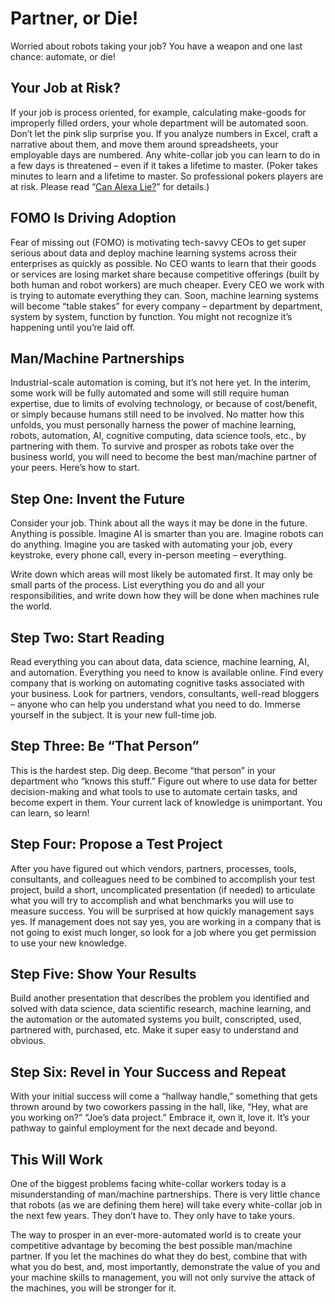 # Partner, or Die!

Worried about robots taking your job? You have a weapon and one last chance: automate, or die!

## Your Job at Risk?

If your job is process oriented, for example, calculating make-goods for improperly filled orders, your whole department will be automated soon. Don’t let the pink slip surprise you. If you analyze numbers in Excel, craft a narrative about them, and move them around spreadsheets, your employable days are numbered. Any white-collar job you can learn to do in a few days is threatened – even if it takes a lifetime to master. \(Poker takes minutes to learn and a lifetime to master. So professional pokers players are at risk. Please read “[Can Alexa Lie?](http://www.shellypalmer.com/2017/03/can-alexa-lie/)” for details.\)

## FOMO Is Driving Adoption

Fear of missing out \(FOMO\) is motivating tech-savvy CEOs to get super serious about data and deploy machine learning systems across their enterprises as quickly as possible. No CEO wants to learn that their goods or services are losing market share because competitive offerings \(built by both human and robot workers\) are much cheaper. Every CEO we work with is trying to automate everything they can. Soon, machine learning systems will become “table stakes” for every company – department by department, system by system, function by function. You might not recognize it’s happening until you’re laid off.

## Man/Machine Partnerships

Industrial-scale automation is coming, but it’s not here yet. In the interim, some work will be fully automated and some will still require human expertise, due to limits of evolving technology, or because of cost/benefit, or simply because humans still need to be involved. No matter how this unfolds, you must personally harness the power of machine learning, robots, automation, AI, cognitive computing, data science tools, etc., by partnering with them. To survive and prosper as robots take over the business world, you will need to become the best man/machine partner of your peers. Here’s how to start.

## Step One: Invent the Future

Consider your job. Think about all the ways it may be done in the future. Anything is possible. Imagine AI is smarter than you are. Imagine robots can do anything. Imagine you are tasked with automating your job, every keystroke, every phone call, every in-person meeting – everything.

Write down which areas will most likely be automated first. It may only be small parts of the process. List everything you do and all your responsibilities, and write down how they will be done when machines rule the world.

## Step Two: Start Reading

Read everything you can about data, data science, machine learning, AI, and automation. Everything you need to know is available online. Find every company that is working on automating cognitive tasks associated with your business. Look for partners, vendors, consultants, well-read bloggers – anyone who can help you understand what you need to do. Immerse yourself in the subject. It is your new full-time job.

## Step Three: Be “That Person”

This is the hardest step. Dig deep. Become “that person” in your department who “knows this stuff.” Figure out where to use data for better decision-making and what tools to use to automate certain tasks, and become expert in them. Your current lack of knowledge is unimportant. You can learn, so learn!

## Step Four: Propose a Test Project

After you have figured out which vendors, partners, processes, tools, consultants, and colleagues need to be combined to accomplish your test project, build a short, uncomplicated presentation \(if needed\) to articulate what you will try to accomplish and what benchmarks you will use to measure success. You will be surprised at how quickly management says yes. If management does not say yes, you are working in a company that is not going to exist much longer, so look for a job where you get permission to use your new knowledge.

## Step Five: Show Your Results

Build another presentation that describes the problem you identified and solved with data science, data scientific research, machine learning, and the automation or the automated systems you built, conscripted, used, partnered with, purchased, etc. Make it super easy to understand and obvious.

## Step Six: Revel in Your Success and Repeat

With your initial success will come a “hallway handle,” something that gets thrown around by two coworkers passing in the hall, like, “Hey, what are you working on?” “Joe’s data project.” Embrace it, own it, love it. It’s your pathway to gainful employment for the next decade and beyond.

## This Will Work

One of the biggest problems facing white-collar workers today is a misunderstanding of man/machine partnerships. There is very little chance that robots \(as we are defining them here\) will take every white-collar job in the next few years. They don’t have to. They only have to take yours.

The way to prosper in an ever-more-automated world is to create your competitive advantage by becoming the best possible man/machine partner. If you let the machines do what they do best, combine that with what you do best, and, most importantly, demonstrate the value of you and your machine skills to management, you will not only survive the attack of the machines, you will be stronger for it.